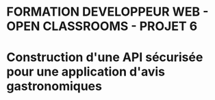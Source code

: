 # FORMATION DEVELOPPEUR WEB - OPEN CLASSROOMS - PROJET 6 #
# Construction d'une API sécurisée pour une application d'avis gastronomiques #

